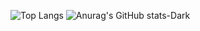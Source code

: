 ![Top Langs](https://github-readme-stats.vercel.app/api/top-langs/?username=Wapply&bg_color=30,ff8c00,000000&title_color=fff&text_color=fff)
![Anurag's GitHub stats-Dark](https://github-readme-stats.vercel.app/api?username=Wapply&bg_color=30,ff8c00,000000&title_color=fff&text_color=fff&show_icons=true)
